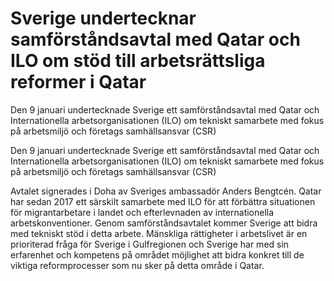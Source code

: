 # Sverige undertecknar samförståndsavtal med Qatar och ILO om stöd till arbetsrättsliga reformer i Qatar

Den 9 januari undertecknade Sverige ett samförståndsavtal med Qatar och Internationella arbetsorganisationen (ILO) om tekniskt samarbete med fokus på arbetsmiljö och företags samhällsansvar (CSR)

Den 9 januari undertecknade Sverige ett samförståndsavtal med Qatar och Internationella arbetsorganisationen (ILO) om tekniskt samarbete med fokus på arbetsmiljö och företags samhällsansvar (CSR)

Avtalet signerades i Doha av Sveriges ambassadör Anders Bengtcén. Qatar har sedan 2017 ett särskilt samarbete med ILO för att förbättra situationen för migrantarbetare i landet och efterlevnaden av internationella arbetskonventioner. Genom samförståndsavtalet kommer Sverige att bidra med tekniskt stöd i detta arbete. Mänskliga rättigheter i arbetslivet är en prioriterad fråga för Sverige i Gulfregionen och Sverige har med sin erfarenhet och kompetens på området möjlighet att bidra konkret till de viktiga reformprocesser som nu sker på detta område i Qatar.
